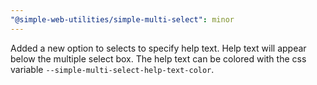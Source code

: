```yaml
---
"@simple-web-utilities/simple-multi-select": minor
---
```


Added a new option to selects to specify help text. Help text will appear below the multiple select box. The help text can be colored with the css variable `--simple-multi-select-help-text-color`.
